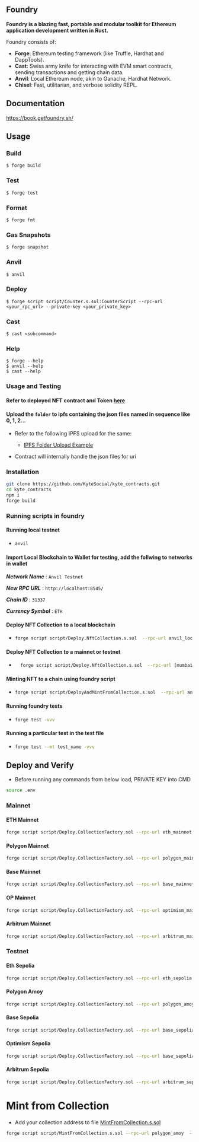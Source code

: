 ## Foundry

**Foundry is a blazing fast, portable and modular toolkit for Ethereum application development written in Rust.**

Foundry consists of:

- **Forge**: Ethereum testing framework (like Truffle, Hardhat and DappTools).
- **Cast**: Swiss army knife for interacting with EVM smart contracts, sending transactions and getting chain data.
- **Anvil**: Local Ethereum node, akin to Ganache, Hardhat Network.
- **Chisel**: Fast, utilitarian, and verbose solidity REPL.

## Documentation

https://book.getfoundry.sh/

## Usage

### Build

```shell
$ forge build
```

### Test

```shell
$ forge test
```

### Format

```shell
$ forge fmt
```

### Gas Snapshots

```shell
$ forge snapshot
```

### Anvil

```shell
$ anvil
```

### Deploy

```shell
$ forge script script/Counter.s.sol:CounterScript --rpc-url <your_rpc_url> --private-key <your_private_key>
```

### Cast

```shell
$ cast <subcommand>
```

### Help

```shell
$ forge --help
$ anvil --help
$ cast --help
```

### Usage and Testing

#### Refer to deployed NFT contract and Token [here](https://optimism-sepolia.blockscout.com/token/0x1F311df9cFff2CA6990e96E377EAaBa540621b92)

#### Upload the `folder` to ipfs containing the json files named in sequence like 0, 1, 2...

- Refer to the following IPFS upload for the same:

  - [IPFS Folder Upload Example](https://ipfs.io/ipfs/QmRaNapy2YG1iF8yywdJGn5BehDc4RyxxUMM49uK7D8MXv/)

- Contract will internally handle the json files for uri

### Installation

```bash
git clone https://github.com/KyteSocial/kyte_contracts.git
cd kyte_contracts
npm i
forge build
```

### Running scripts in foundry

#### Running local testnet

- ```bash
  anvil
  ```

#### Import Local Blockchain to Wallet for testing, add the follwing to networks in wallet

**_Network Name_** : `Anvil Testnet`

**_New RPC URL_** : `http://localhost:8545/`

**_Chain ID_** : `31337`

**_Currency Symbol_** : `ETH`

#### Deploy NFT Collection to a local blockchain

- ```bash
  forge script script/Deploy.NftCollection.s.sol  --rpc-url anvil_local --broadcast
  ```

#### Deploy NFT Collection to a mainnet or testnet

- ```bash
    forge script script/Deploy.NftCollection.s.sol  --rpc-url [mumbai |  base_sepolia |  optimism_sepolia |  eth_sepolia |  eth_mainnet |  base_mainnet |  polygon_mainnet | optimism_mainnet] --broadcast
  ```

#### Minting NFT to a chain using foundry script

- ```bash
  forge script script/DeployAndMintFromCollection.s.sol  --rpc-url anvil_local --broadcast
  ```

#### Running foundry tests

- ```bash
  forge test -vvv
  ```

#### Running a particular test in the test file

- ```bash
  forge test --mt test_name -vvv
  ```

## Deploy and Verify

- Before running any commands from below load, PRIVATE KEY into CMD

```bash
source .env
```

### Mainnet

#### ETH Mainnet

```bash
forge script script/Deploy.CollectionFactory.sol --rpc-url eth_mainnet --verify  --private-key $PRIVATE_KEY --broadcast
```

#### Polygon Mainnet

```bash
forge script script/Deploy.CollectionFactory.sol --rpc-url polygon_mainnet --verify  --private-key $PRIVATE_KEY --broadcast
```

#### Base Mainnet

```bash
forge script script/Deploy.CollectionFactory.sol --rpc-url base_mainnet --verify  --private-key $PRIVATE_KEY --broadcast
```

#### OP Mainnet

```bash
forge script script/Deploy.CollectionFactory.sol --rpc-url optimism_mainnet --verify  --private-key $PRIVATE_KEY --broadcast
```

#### Arbitrum Mainnet

```bash
forge script script/Deploy.CollectionFactory.sol --rpc-url arbitrum_mainnet --verify  --private-key $PRIVATE_KEY --broadcast
```

### Testnet

#### Eth Sepolia

```bash
forge script script/Deploy.CollectionFactory.sol --rpc-url eth_sepolia --verify  --private-key $PRIVATE_KEY --broadcast
```

#### Polygon Amoy

```bash
forge script script/Deploy.CollectionFactory.sol --rpc-url polygon_amoy --verify  --private-key $PRIVATE_KEY --broadcast
```

#### Base Sepolia

```bash
forge script script/Deploy.CollectionFactory.sol --rpc-url base_sepolia --verify  --private-key $PRIVATE_KEY --broadcast
```

#### Optimism Sepolia

```bash
forge script script/Deploy.CollectionFactory.sol --rpc-url base_sepolia --verify  --private-key $PRIVATE_KEY --broadcast
```

#### Arbitrum Sepolia

```bash
forge script script/Deploy.CollectionFactory.sol --rpc-url arbitrum_sepolia --verify  --private-key $PRIVATE_KEY --broadcast
```

# Mint from Collection

- Add your collection address to file [MintFromCollection.s.sol](./script/MintFromCollection.s.sol)

```bash
forge script script/MintFromCollection.s.sol --rpc-url polygon_amoy  --private-key $PRIVATE_KEY --broadcast
```
